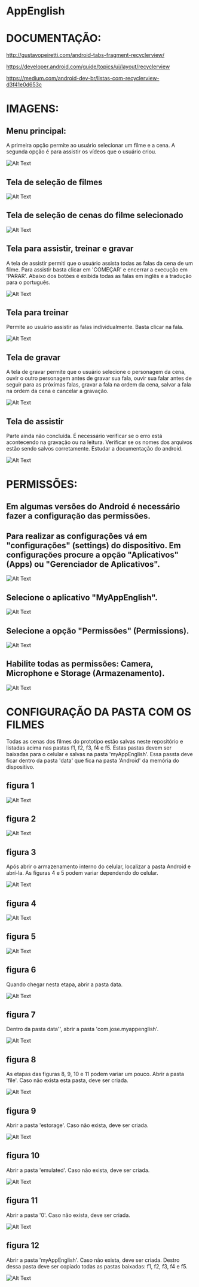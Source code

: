 # AppEnglish

# DOCUMENTAÇÃO:

http://gustavopeiretti.com/android-tabs-fragment-recyclerview/

https://developer.android.com/guide/topics/ui/layout/recyclerview

https://medium.com/android-dev-br/listas-com-recyclerview-d3f41e0d653c

# IMAGENS:

## Menu principal:
A primeira opção permite ao usuário selecionar um filme e a cena. A segunda opção é para assistir os vídeos que o usuário criou.

![Alt Text](https://github.com/kairiroberto/AppEnglish/blob/master/Capturar1.JPG)

## Tela de seleção de filmes

![Alt Text](https://github.com/kairiroberto/AppEnglish/blob/master/Capturar2.JPG)

## Tela de seleção de cenas do filme selecionado

![Alt Text](https://github.com/kairiroberto/AppEnglish/blob/master/Capturar3.JPG)

## Tela para assistir, treinar e gravar
A tela de assistir permiti que o usuário assista todas as falas da cena de um filme.
Para assistir basta clicar em 'COMEÇAR' e encerrar a execução em 'PARAR'. Abaixo dos botões é exibida todas as falas em inglês e a tradução para o português.

![Alt Text](https://github.com/kairiroberto/AppEnglish/blob/master/Capturar4.JPG)

## Tela para treinar
Permite ao usuário assistir as falas individualmente. Basta clicar na fala.

![Alt Text](https://github.com/kairiroberto/AppEnglish/blob/master/Capturar5.JPG)

## Tela de gravar 

A tela de gravar permite que o usuário selecione o personagem da cena, ouvir o outro personagem antes de gravar sua fala, ouvir sua falar antes de seguir para as próximas falas, gravar a fala na ordem da cena, salvar a fala na ordem da cena e cancelar a gravação.

![Alt Text](https://github.com/kairiroberto/AppEnglish/blob/master/Capturar6.JPG)

## Tela de assistir

Parte ainda não concluída. É necessário verificar se o erro está acontecendo na gravação ou na leitura. Verificar se os nomes dos arquivos estão sendo salvos corretamente. Estudar a documentação do android.

![Alt Text](https://github.com/kairiroberto/AppEnglish/blob/master/Capturar7.JPG)

# PERMISSÕES:

## Em algumas versões do Android é necessário fazer a configuração das permissões.

## Para realizar as configurações vá em "configurações" (settings) do dispositivo. Em configurações procure a opção "Aplicativos" (Apps) ou "Gerenciador de Aplicativos".

![Alt Text](https://github.com/kairiroberto/AppEnglish/blob/master/Capturar11.JPG)

## Selecione o aplicativo "MyAppEnglish".

![Alt Text](https://github.com/kairiroberto/AppEnglish/blob/master/Capturar8.JPG)

## Selecione a opção "Permissões" (Permissions).

![Alt Text](https://github.com/kairiroberto/AppEnglish/blob/master/Capturar9.JPG)

## Habilite todas as permissões: Camera, Microphone e Storage (Armazenamento).

![Alt Text](https://github.com/kairiroberto/AppEnglish/blob/master/Capturar10.JPG)

# CONFIGURAÇÃO DA PASTA COM OS FILMES

Todas as cenas dos filmes do prototipo estão salvas neste repositório e listadas acima nas pastas f1, f2, f3, f4 e f5. Estas pastas devem ser baixadas para o celular e salvas na pasta 'myAppEnglish'. Essa passta deve ficar dentro da pasta 'data' que fica na pasta 'Android' da memória do dispositivo.

## figura 1

![Alt Text](https://github.com/kairiroberto/AppEnglish/blob/master/Capturar12.JPG)

## figura 2

![Alt Text](https://github.com/kairiroberto/AppEnglish/blob/master/Capturar13.JPG)

## figura 3

Após abrir o armazenamento interno do celular, localizar a pasta Android e abrí-la. As figuras 4 e 5 podem variar dependendo do celular.

![Alt Text](https://github.com/kairiroberto/AppEnglish/blob/master/Capturar14.JPG)

## figura 4

![Alt Text](https://github.com/kairiroberto/AppEnglish/blob/master/Capturar15.JPG)

## figura 5

![Alt Text](https://github.com/kairiroberto/AppEnglish/blob/master/Capturar16.JPG)

## figura 6

Quando chegar nesta etapa, abrir a pasta data.

![Alt Text](https://github.com/kairiroberto/AppEnglish/blob/master/Capturar17.JPG)

## figura 7

Dentro da pasta data'', abrir a pasta 'com.jose.myappenglish'.

![Alt Text](https://github.com/kairiroberto/AppEnglish/blob/master/Capturar18.JPG)

## figura 8

As etapas das figuras 8, 9, 10 e 11 podem variar um pouco.
Abrir a pasta 'file'. Caso não exista esta pasta, deve ser criada.

![Alt Text](https://github.com/kairiroberto/AppEnglish/blob/master/Capturar19.JPG)

## figura 9

Abrir a pasta 'estorage'. Caso não exista, deve ser criada.

![Alt Text](https://github.com/kairiroberto/AppEnglish/blob/master/Capturar20.JPG)

## figura 10

Abrir a pasta 'emulated'. Caso não exista, deve ser criada.

![Alt Text](https://github.com/kairiroberto/AppEnglish/blob/master/Capturar21.JPG)

## figura 11

Abrir a pasta '0'. Caso não exista, deve ser criada.

![Alt Text](https://github.com/kairiroberto/AppEnglish/blob/master/Capturar22.JPG)

## figura 12

Abrir a pasta 'myAppEnglish'. Caso não exista, deve ser criada. Destro dessa pasta deve ser copiado todas as pastas baixadas: f1, f2, f3, f4 e f5.

![Alt Text](https://github.com/kairiroberto/AppEnglish/blob/master/Capturar23.JPG)
